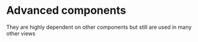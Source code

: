 
# Advanced components

They are highly dependent on other components but still are used in many other views